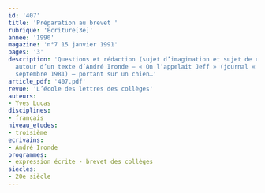 ```yaml
---
id: '407'
title: 'Préparation au brevet '
rubrique: 'Écriture[3e]'
annee: '1990'
magazine: 'n°7 15 janvier 1991'
pages: '3'
description: 'Questions et rédaction (sujet d’imagination et sujet de réflexion)
  autour d’un texte d’André Ironde – « On l’appelait Jeff » (journal « La Croix »,
  septembre 1981) – portant sur un chien…'
article_pdf: '407.pdf'
revue: 'L’école des lettres des collèges'
auteurs:
- Yves Lucas
disciplines:
- français
niveau_etudes:
- troisième
ecrivains:
- André Ironde
programmes:
- expression écrite - brevet des collèges
siecles:
- 20e siècle
---
```

